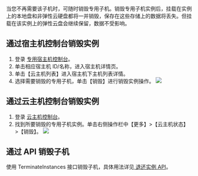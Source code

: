 当您不再需要该子机时，可随时销毁专用子机。销毁专用子机实例后，挂载在实例上的本地盘和非弹性云硬盘都将一并销毁，保存在这些存储上的数据将丢失。但挂载在该实例上的弹性云盘会继续保留，数据不受影响。

## 通过宿主机控制台销毁实例
1. 登录 [专用宿主机控制台](https://console.cloud.tencent.com/cvm/cdh)。
2. 单击相应宿主机 ID/名称，进入宿主机详情页。
3. 单击【云主机列表】进入宿主机下主机列表详情。
4. 选择需要销毁的专用子机，单击【销毁】进行销毁实例操作。
![](https://main.qcloudimg.com/raw/71a9e770704a22a1c2caffc1a769ca25.png)

## 通过云主机控制台销毁实例
1. 登录 [云主机控制台](https://console.cloud.tencent.com/cvm)。
2. 找到所要销毁的专用子机实例。单击右侧操作栏中【更多】>【云主机状态】>【销毁】。
![](https://main.qcloudimg.com/raw/286870b8488cbb06437885a42da4e1a9.png)

## 通过 API 销毁子机
使用 TerminateInstances 接口销毁子机，具体用法详见[ 退还实例 API](https://cloud.tencent.com/document/api/213/15723)。
